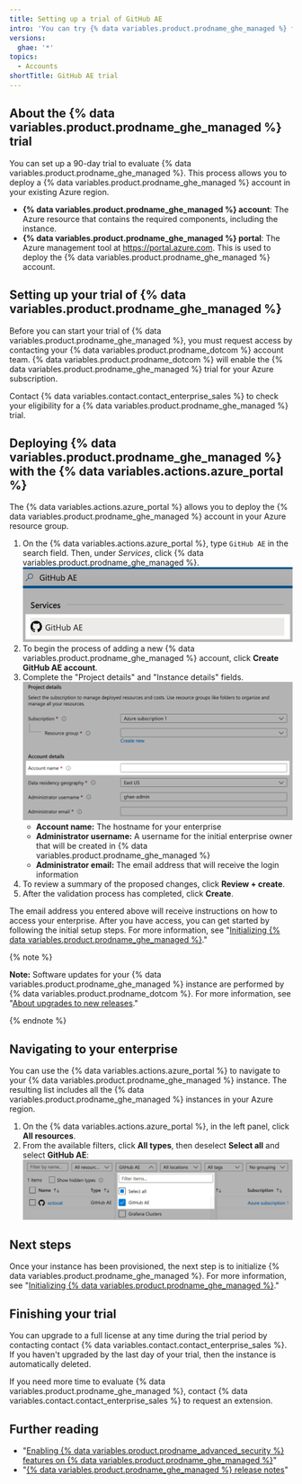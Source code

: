 ```yaml
---
title: Setting up a trial of GitHub AE
intro: 'You can try {% data variables.product.prodname_ghe_managed %} for free.'
versions:
  ghae: '*'
topics:
  - Accounts
shortTitle: GitHub AE trial
---
```


## About the {% data variables.product.prodname_ghe_managed %} trial

You can set up a 90-day trial to evaluate {% data variables.product.prodname_ghe_managed %}. This process allows you to deploy a {% data variables.product.prodname_ghe_managed %} account in your existing Azure region. 

- **{% data variables.product.prodname_ghe_managed %} account**: The Azure resource that contains the required components, including the instance.
- **{% data variables.product.prodname_ghe_managed %} portal**: The Azure management tool at https://portal.azure.com. This is used to deploy the {% data variables.product.prodname_ghe_managed %} account.

## Setting up your trial of {% data variables.product.prodname_ghe_managed %}


Before you can start your trial of {% data variables.product.prodname_ghe_managed %}, you must request access by contacting your {% data variables.product.prodname_dotcom %} account team. {% data variables.product.prodname_dotcom %} will enable the {% data variables.product.prodname_ghe_managed %} trial for your Azure subscription.

Contact {% data variables.contact.contact_enterprise_sales %} to check your eligibility for a {% data variables.product.prodname_ghe_managed %} trial.

## Deploying {% data variables.product.prodname_ghe_managed %} with the {% data variables.actions.azure_portal %}

The {% data variables.actions.azure_portal %} allows you to deploy the {% data variables.product.prodname_ghe_managed %} account in your Azure resource group.

1. On the {% data variables.actions.azure_portal %}, type `GitHub AE` in the search field. Then, under _Services_, click {% data variables.product.prodname_ghe_managed %}.
    ![{% data variables.actions.azure_portal %} search result](/assets/images/azure/github-ae-azure-portal-search.png)
1. To begin the process of adding a new {% data variables.product.prodname_ghe_managed %} account, click **Create GitHub AE account**.
1. Complete the "Project details" and "Instance details" fields.
    ![{% data variables.actions.azure_portal %} search result](/assets/images/azure/github-ae-azure-portal-form.png)
    - **Account name:** The hostname for your enterprise
    - **Administrator username:** A username for the initial enterprise owner that will be created in {% data variables.product.prodname_ghe_managed %}
    - **Administrator email:** The email address that will receive the login information
1. To review a summary of the proposed changes, click **Review + create**.
1. After the validation process has completed, click **Create**.

The email address you entered above will receive instructions on how to access your enterprise. After you have access, you can get started by following the initial setup steps. For more information, see "[Initializing {% data variables.product.prodname_ghe_managed %}](/admin/configuration/initializing-github-ae)."

{% note %}

**Note:** Software updates for your {% data variables.product.prodname_ghe_managed %} instance are performed by {% data variables.product.prodname_dotcom %}. For more information, see "[About upgrades to new releases](/admin/overview/about-upgrades-to-new-releases)."

{% endnote %}

## Navigating to your enterprise

You can use the {% data variables.actions.azure_portal %} to navigate to your {% data variables.product.prodname_ghe_managed %} instance. The resulting list includes all the {% data variables.product.prodname_ghe_managed %} instances in your Azure region.

1. On the {% data variables.actions.azure_portal %}, in the left panel, click **All resources**.
1. From the available filters, click **All types**, then deselect **Select all** and select **GitHub AE**:
    ![{% data variables.actions.azure_portal %} search result](/assets/images/azure/github-ae-azure-portal-type-filter.png)

## Next steps

Once your instance has been provisioned, the next step is to initialize {% data variables.product.prodname_ghe_managed %}. For more information, see "[Initializing {% data variables.product.prodname_ghe_managed %}](/github-ae@latest/admin/configuration/configuring-your-enterprise/initializing-github-ae)."

## Finishing your trial

You can upgrade to a full license at any time during the trial period by contacting contact {% data variables.contact.contact_enterprise_sales %}. If you haven't upgraded by the last day of your trial, then the instance is automatically deleted.

If you need more time to evaluate {% data variables.product.prodname_ghe_managed %}, contact {% data variables.contact.contact_enterprise_sales %} to request an extension.

## Further reading 

- "[Enabling {% data variables.product.prodname_advanced_security %} features on {% data variables.product.prodname_ghe_managed %}](/github/getting-started-with-github/about-github-advanced-security#enabling-advanced-security-features-on-github-ae)"
- "[{% data variables.product.prodname_ghe_managed %} release notes](/github-ae@latest/admin/overview/github-ae-release-notes)" 

